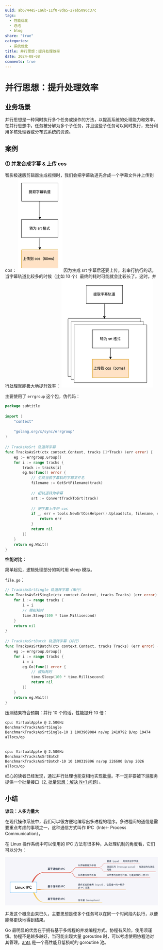 ```yaml
---
uuid: ab6744e5-1a6b-11f0-8da5-27eb5096c37c
tags:
  - 性能优化
  - 总结
  - blog
share: "true"
categories:
  - 系统优化
title: 并行思想：提升处理效率
date: 2024-08-08
comments: true
---
```


# 并行思想：提升处理效率

## 业务场景

并行思想是一种同时执行多个任务或操作的方法，以提高系统的处理能力和效率。在并行思想中，任务被分解为多个子任务，并且这些子任务可以同时执行，充分利用多核处理器或分布式系统的资源。

## 案例

### **⓵ 并发合成字幕 & 上传 cos**

智影极速版剪辑器生成视频时，我们会把字幕轨道先合成一个字幕文件并上传到 cos：
![](assets/images/Pasted%20image%2020240220195130.png)
因为生成 srt 字幕后还要上传，若串行执行的话，当字幕轨道比较多的时候（比如 10 个）最终的耗时可能就会比较长了。这时，并行处理就能极大地提升效率：
![](assets/images/Pasted%20image%2020240221100646.png)

主要使用了 `errgroup` 这个包，伪代码：

```go
package subtitle

import (
	"context"

	"golang.org/x/sync/errgroup"
)

// TracksAsSrt 轨道转字幕
func TracksAsSrt(ctx context.Context, tracks []*Track) (err error) {
	eg := errgroup.Group{}
	for i := range tracks {
		track := tracks[i]
		eg.Go(func() error {
			// 生成当前字幕轨的字幕文件名
			filename := GetSrtFilename(track)

			// 把轨道转为字幕
			srt := ConvertTrackToSrt(track)

			// 把字幕上传到 cos
			if _, err = tools.NewSrtCosHelper().Upload(ctx, filename, srt); err != nil {
				return err
			}
			return nil
		})
	}
	return eg.Wait()
}
```

**性能对比：**

简单起见，逻辑处理部分的耗时用 sleep 模拟。

`file.go`：

```go
// TracksAsSrtSingle 轨道转字幕（串行）
func TracksAsSrtSingle(ctx context.Context, tracks Tracks) (err error) {
	for i := range tracks {
		i = i
		// 模拟耗时
		time.Sleep(100 * time.Millisecond)
	}
	return nil
}

// TracksAsSrtBatch 轨道转字幕（并行）
func TracksAsSrtBatch(ctx context.Context, tracks Tracks) (err error) {
	eg := errgroup.Group{}
	for i := range tracks {
		i = i
		eg.Go(func() error {
		    // 模拟耗时
			time.Sleep(100 * time.Millisecond)
			return nil
		})
	}
	return eg.Wait()
}
```

压测结果符合预期：并行 10 个的话，性能提升 10 倍：

```shell
cpu: VirtualApple @ 2.50GHz
BenchmarkTracksAsSrtSingle
BenchmarkTracksAsSrtSingle-10 1 1003969084 ns/op 2410792 B/op 19474 allocs/op


cpu: VirtualApple @ 2.50GHz
BenchmarkTracksAsSrtBatch
BenchmarkTracksAsSrtBatch-10 10 100319896 ns/op 226600 B/op 2026 allocs/op
```

细心的读者已经发现，通过并行处理也能变相地实现批量。不一定非要被下游服务提供一个批量接口（[2. 批量思想：解决 N+1 问题](1%20Project/腾讯/智影/浅析服务端优化/智影：浅析后端接口优化实战（20240331）/浅析服务端优化-longform/2.%20批量思想：解决%20N+1%20问题.md)）。

## 小结

**谚云：人多力量大**

在现代操作系统中，我们可以很方便地编写出多进程的程序。多进程间的通信是需要重点考虑的事项之一，这种通信方式叫作 IPC（Inter- Process Communication）。

在 Linux 操作系统中可以使用的 IPC 方法有很多种。从处理机制的角度看，它们可以分为：

![Linux IPC](assets/images/Pasted%20image%2020240401084026.png)

并发这个概念由来已久，主要思想是使多个任务可以在同一个时间段内执行，以便能够更快地得到结果。

Go 最明显的优势在于拥有基于多线程的并发编程方式。协程有风险，使用须谨慎。协程不是越多越好，当可能出现大量 goroutine 时，可以考虑使用协程池对其管理。[ants](https://github.com/panjf2000/ants) 是一个高性能且低损耗的 goroutine 池。
